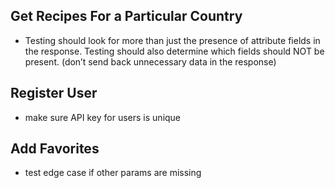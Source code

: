 
## Get Recipes For a Particular Country
* Testing should look for more than just the presence of attribute fields in the response. Testing should also determine which fields should NOT be present. (don’t send back unnecessary data in the response)

## Register User
* make sure API key for users is unique

## Add Favorites
* test edge case if other params are missing